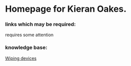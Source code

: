 # Homepage for Kieran Oakes.

### links which may be required:
requires some attention


### knowledge base:
[Wiping devices](./wiping-devices)